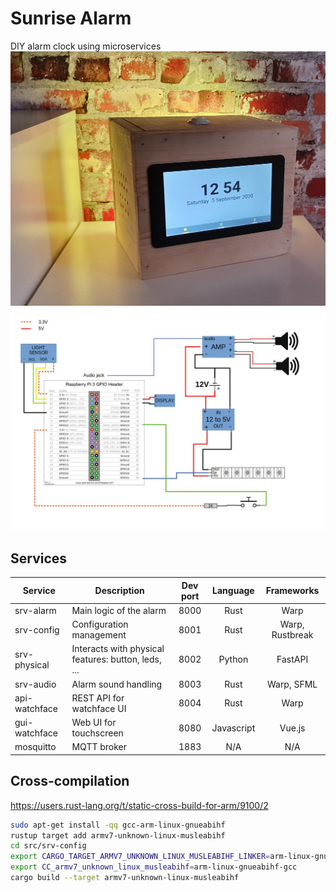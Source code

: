# Sunrise Alarm
DIY alarm clock using microservices
![Result](schematics/result.jpg)
![Scheme](schematics/scheme.jpg)

## Services
| Service       | Description                                         | Dev port | Language   | Frameworks      |
|---------------|-----------------------------------------------------|:--------:|:----------:|:---------------:|
| srv-alarm     | Main logic of the alarm                             | 8000     | Rust       | Warp            |
| srv-config    | Configuration management                            | 8001     | Rust       | Warp, Rustbreak |
| srv-physical  | Interacts with physical features: button, leds, ... | 8002     | Python     | FastAPI         |
| srv-audio     | Alarm sound handling                                | 8003     | Rust       | Warp, SFML      |
| api-watchface | REST API for watchface UI                           | 8004     | Rust       | Warp            |
| gui-watchface | Web UI for touchscreen                              | 8080     | Javascript | Vue.js          |
| mosquitto     | MQTT broker                                         | 1883     | N/A        | N/A             |

## Cross-compilation
https://users.rust-lang.org/t/static-cross-build-for-arm/9100/2

```bash
sudo apt-get install -qq gcc-arm-linux-gnueabihf
rustup target add armv7-unknown-linux-musleabihf
cd src/srv-config
export CARGO_TARGET_ARMV7_UNKNOWN_LINUX_MUSLEABIHF_LINKER=arm-linux-gnueabihf-gcc
export CC_armv7_unknown_linux_musleabihf=arm-linux-gnueabihf-gcc
cargo build --target armv7-unknown-linux-musleabihf
```